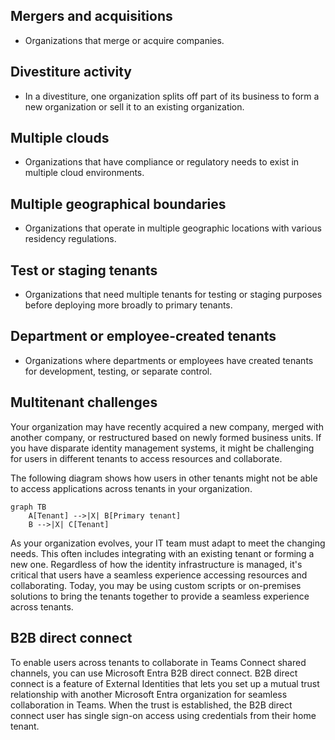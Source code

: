 ## Mergers and acquisitions
- Organizations that merge or acquire companies.

## Divestiture activity
- In a divestiture, one organization splits off part of its business to form a new organization or sell it to an existing organization.

## Multiple clouds
- Organizations that have compliance or regulatory needs to exist in multiple cloud environments.

## Multiple geographical boundaries
- Organizations that operate in multiple geographic locations with various residency regulations.

## Test or staging tenants
- Organizations that need multiple tenants for testing or staging purposes before deploying more broadly to primary tenants.

## Department or employee-created tenants
- Organizations where departments or employees have created tenants for development, testing, or separate control.

## Multitenant challenges

Your organization may have recently acquired a new company, merged with another company, or restructured based on newly formed business units. If you have disparate identity management systems, it might be challenging for users in different tenants to access resources and collaborate.

The following diagram shows how users in other tenants might not be able to access applications across tenants in your organization.

```mermaid
graph TB
    A[Tenant] -->|X| B[Primary tenant]
    B -->|X| C[Tenant]
```

As your organization evolves, your IT team must adapt to meet the changing needs. This often includes integrating with an existing tenant or forming a new one. Regardless of how the identity infrastructure is managed, it's critical that users have a seamless experience accessing resources and collaborating. Today, you may be using custom scripts or on-premises solutions to bring the tenants together to provide a seamless experience across tenants.

## B2B direct connect

To enable users across tenants to collaborate in Teams Connect shared channels, you can use Microsoft Entra B2B direct connect. B2B direct connect is a feature of External Identities that lets you set up a mutual trust relationship with another Microsoft Entra organization for seamless collaboration in Teams. When the trust is established, the B2B direct connect user has single sign-on access using credentials from their home tenant.